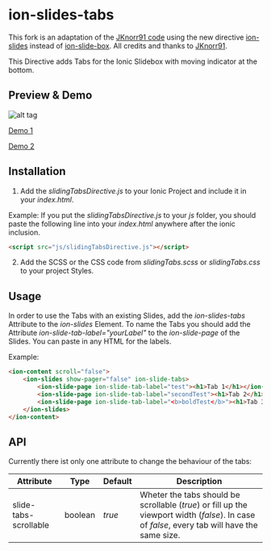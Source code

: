 # ion-slides-tabs

This fork is an adaptation of the [JKnorr91 code](https://github.com/JKnorr91/ion-slide-box-tabs) using the new directive [ion-slides](http://ionicframework.com/docs/api/directive/ionSlides) instead of [ion-slide-box](http://ionicframework.com/docs/api/directive/ionSlideBox).
All credits and thanks to [JKnorr91](https://github.com/JKnorr91).

This Directive adds Tabs for the Ionic Slidebox with moving indicator at the bottom.

## Preview & Demo

![alt tag](/example/img/slideTabs.gif)

[Demo 1](https://leoruhland.github.io/ion-slides-tabs/example/example1.html)

[Demo 2](https://leoruhland.github.io/ion-slides-tabs/example/example1.html)

## Installation

1. Add the *slidingTabsDirective.js* to your Ionic Project and include it in your *index.html*.

  Example:
  If you put the *slidingTabsDirective.js* to your *js* folder, you should paste the following line into your *index.html* anywhere after the ionic inclusion.

  ```html
  <script src="js/slidingTabsDirective.js"></script>
  ```

2. Add the SCSS or the CSS code from *slidingTabs.scss* or *slidingTabs.css* to your project Styles.

## Usage

In order to use the Tabs with an existing Slides, add the *ion-slides-tabs* Attribute to the *ion-slides* Element.
To name the Tabs you should add the Attribute *ion-slide-tab-label="yourLabel"* to the *ion-slide-page* of the Slides. You can paste in any HTML for the labels.

Example:
```html
<ion-content scroll="false">
    <ion-slides show-pager="false" ion-slide-tabs>
        <ion-slide-page ion-slide-tab-label="test"><h1>Tab 1</h1></ion-slide-page>
        <ion-slide-page ion-slide-tab-label="secondTest"><h1>Tab 2</h1></ion-slide-page>
        <ion-slide-page ion-slide-tab-label="<b>boldTest</b>"><h1>Tab 3</h1></ion-slide-page>
    </ion-slides>
</ion-content>
```

## API
Currently there ist only one attribute to change the behaviour of the tabs:


|Attribute|Type|Default|Description
|-----------|------|-------------|---------|
| slide-tabs-scrollable | boolean | *true* | Wheter the tabs should be scrollable (*true*) or fill up the viewport width (*false*). In case of *false*, every tab will have the same size.


